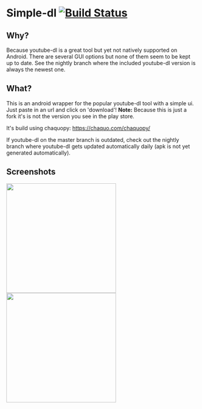 # Simple-dl [![Build Status](https://travis-ci.com/lprc/simple-dl.svg?branch=master)](https://travis-ci.com/lprc/simple-dl)

## Why?

Because youtube-dl is a great tool but yet not natively supported on Android. There are several GUI options but none of them seem to be kept up to date. See the nightly branch where the included youtube-dl version is always the newest one.

## What?

This is an android wrapper for the popular youtube-dl tool with a simple ui. Just paste in an url and click on 'download'!
<b>Note:</b> Because this is just a fork it's is not the version you see in the play store.

It's build using chaquopy: https://chaquo.com/chaquopy/

If youtube-dl on the master branch is outdated, check out the nightly branch where youtube-dl gets updated automatically daily (apk is not yet generated automatically).

## Screenshots
<p float="left">
  <img src="https://user-images.githubusercontent.com/52898838/61835082-39ec6380-ae2f-11e9-886f-5a0e98d9de7e.png" width="288">
  <img src="https://user-images.githubusercontent.com/52898838/61483597-018de680-a952-11e9-8dc4-5a1981196ece.jpg" width="288">
</p>



